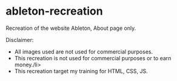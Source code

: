 # ableton-recreation
Recreation of the website Ableton, About page only.


Disclaimer:
<ul>
<li>All images used are not used for commercial purposes.</li>
<li>This recreation is not used for commercial purposes or to earn money./li>
<li>This recreation target my training for HTML, CSS, JS.</li>

